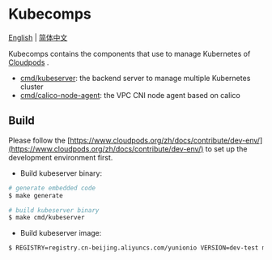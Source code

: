 # Kubecomps

[English](./README.md) | [简体中文](./README-CN.md)

Kubecomps contains the components that use to manage Kubernetes of [Cloudpods](https://github.com/yunionio/cloudpods) .

- [cmd/kubeserver](./cmd/kubeserver): the backend server to manage multiple Kubernetes cluster
- [cmd/calico-node-agent](./cmd/calico-node-agent): the VPC CNI node agent based on calico

## Build

Please follow the [https://www.cloudpods.org/zh/docs/contribute/dev-env/](https://www.cloudpods.org/zh/docs/contribute/dev-env/) to set up the development environment first.

- Build kubeserver binary:

```bash
# generate embedded code
$ make generate

# build kubeserver binary
$ make cmd/kubeserver
```

- Build kubeserver image:

```bash
$ REGISTRY=registry.cn-beijing.aliyuncs.com/yunionio VERSION=dev-test make image kubeserver
```
